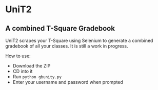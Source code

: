# UniT2
## A combined T-Square Gradebook

UniT2 scrapes your T-Square using Selenium to generate a combined gradebook of all your classes. It is still a work in progress.

How to use:

* Download the ZIP
* CD into it
* Run <code>python gbunity.py</code>
* Enter your username and password when prompted
